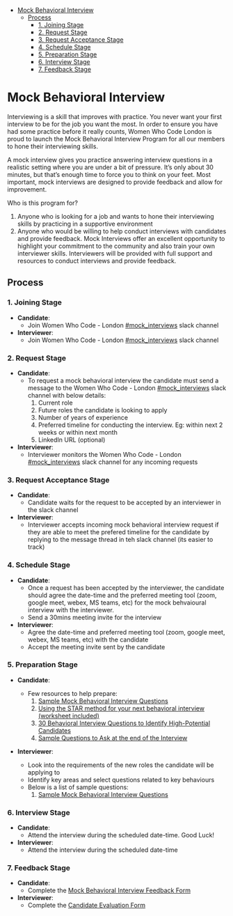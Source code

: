 - [Mock Behavioral Interview](#mock-behavioral-interview)
  - [Process](#process)
    - [1. Joining Stage](#1-joining-stage)
    - [2. Request Stage](#2-request-stage)
    - [3. Request Acceptance Stage](#3-request-acceptance-stage)
    - [4. Schedule Stage](#4-schedule-stage)
    - [5. Preparation Stage](#5-preparation-stage)
    - [6. Interview Stage](#6-interview-stage)
    - [7. Feedback Stage](#7-feedback-stage)


# Mock Behavioral Interview

Interviewing is a skill that improves with practice. You never want your first interview to be for the job you want the most. In order to ensure you have had some practice before it really counts, Women Who Code London is proud to launch the Mock Behavioral Interview Program for all our members to hone their interviewing skills.

A mock interview gives you practice answering interview questions in a realistic setting where you are under a bit of pressure. It’s only about 30 minutes, but that’s enough time to force you to think on your feet. Most important, mock interviews are designed to provide feedback and allow for improvement.

Who is this program for?
1. Anyone who is looking for a job and wants to hone their interviewing skills by practicing in a supportive environment
2. Anyone who would be willing to help conduct interviews with candidates and provide feedback. Mock Interviews offer an excellent opportunity to highlight your commitment to the community and also train your own interviewer skills. Interviewers will be provided with full support and resources to conduct interviews and provide feedback.


## Process

### 1. Joining Stage

- **Candidate**:  
  - Join Women Who Code - London [#mock_interviews](https://wwcodelondon.slack.com/archives/C03LFUH9W3X) slack channel
- **Interviewer**:
  - Join Women Who Code - London [#mock_interviews](https://wwcodelondon.slack.com/archives/C03LFUH9W3X) slack channel


### 2. Request Stage

- **Candidate**:
  - To request a mock behavioral interview the candidate must send a message to the Women Who Code - London [#mock_interviews](https://wwcodelondon.slack.com/archives/C03LFUH9W3X)  slack channel with below details:
    1.  Current role
    2.  Future roles the candidate is looking to apply
    3.  Number of years of experience
    4.  Preferred timeline for conducting the interview. Eg: within next 2 weeks or within next month
    5.  LinkedIn URL (optional)
- **Interviewer**:
  - Interviewer monitors the Women Who Code - London [#mock_interviews](https://wwcodelondon.slack.com/archives/C03LFUH9W3X) slack channel for any incoming requests


### 3. Request Acceptance Stage

- **Candidate**:
  - Candidate waits for the request to be accepted by an interviewer in the slack channel
- **Interviewer**:
  - Interviewer accepts incoming mock behavioral interview request if they are able to meet the prefered timeline for the candidate by replying to the message thread in teh slack channel (its easier to track)


### 4. Schedule Stage

- **Candidate**:
  - Once a request has been accepted by the interviewer, the candidate should agree the date-time and the preferred meeting tool (zoom, google meet, webex, MS teams, etc) for the mock behvaioural interview with the interviewer.
  -  Send a 30mins meeting invite for the interview
- **Interviewer**:
  - Agree the date-time and preferred meeting tool (zoom, google meet, webex, MS teams, etc) with the candidate
  - Accept the meeting invite sent by the candidate


### 5. Preparation Stage
- **Candidate**:
  - Few resources to help prepare:
    1. [Sample Mock Behavioral Interview Questions](behavioral-interview-questions.md)
    2. [Using the STAR method for your next behavioral interview (worksheet included)](https://capd.mit.edu/resources/the-star-method-for-behavioral-interviews/)
    3. [30 Behavioral Interview Questions to Identify High-Potential Candidates](https://business.linkedin.com/content/dam/me/business/en-us/talent-solutions/resources/pdfs/linkedin-30-questions-to-identify-high-potential-candidates-ebook-8-7-17-uk-en.pdf)
    4. [Sample Questions to Ask at the end of the Interview](questions-to-ask-interviewer.md)

- **Interviewer**:
  - Look into the requirements of the new roles the candidate will be applying to
  - Identify key areas and select questions related to key behaviours
  - Below is a list of sample questions:
    1. [Sample Mock Behavioral Interview Questions](behavioral-interview-questions.md)



### 6. Interview Stage
- **Candidate**:
  - Attend the interview during the scheduled date-time. Good Luck!
- **Interviewer**:
  - Attend the interview during the scheduled date-time


### 7. Feedback Stage
- **Candidate**:
  - Complete the [Mock Behavioral Interview Feedback Form](https://docs.google.com/forms/d/e/1FAIpQLScEpoJRgZ1Uh5AsURYmfiS6tUOao924pGPGFqgrNYE_FJZJTQ/viewform?vc=0&c=0&w=1&flr=0)
- **Interviewer**:
  - Complete the [Candidate Evaluation Form](https://docs.google.com/forms/d/e/1FAIpQLSdo2EyYGh29EMMcGumClY9xv1FZHfoYqT4Vqzfmt0dicBGUaA/viewform)
